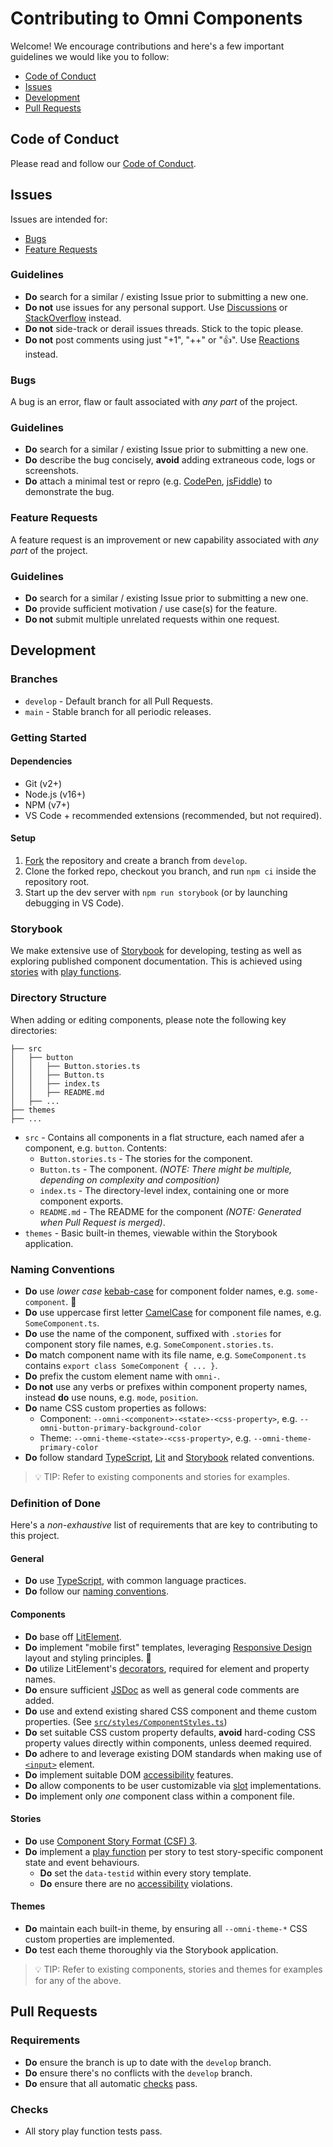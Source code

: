 # Contributing to Omni Components

Welcome! We encourage contributions and here's a few important guidelines we would like you to follow:

* [Code of Conduct](#code-of-conduct)
* [Issues](#issues)
* [Development](#development)
* [Pull Requests](#pull-requests)

## Code of Conduct

Please read and follow our [Code of Conduct](https://github.com/capitec/omni-components/blob/develop/CODE_OF_CONDUCT.md).

## Issues

Issues are intended for:

* [Bugs](#bugs)
* [Feature Requests](#feature-requests)

### Guidelines
* **Do** search for a similar / existing Issue prior to submitting a new one.
* **Do not** use issues for any personal support. Use [Discussions](https://github.com/capitec/omni-components/discussions) or [StackOverflow](https://stackoverflow.com/) instead.
* **Do not** side-track or derail issues threads. Stick to the topic please.
* **Do not** post comments using just "+1", "++" or "👍". Use [Reactions](https://github.blog/2016-03-10-add-reactions-to-pull-requests-issues-and-comments/) instead.

### Bugs

A bug is an error, flaw or fault associated with *any part* of the project.

### Guidelines
* **Do** search for a similar / existing Issue prior to submitting a new one.
* **Do** describe the bug concisely, **avoid** adding extraneous code, logs or screenshots.
* **Do** attach a minimal test or repro (e.g. [CodePen](https://codepen.io/), [jsFiddle](https://jsfiddle.net/)) to demonstrate the bug.

### Feature Requests

A feature request is an improvement or new capability associated with *any part* of the project.

### Guidelines
* **Do** search for a similar / existing Issue prior to submitting a new one.
* **Do** provide sufficient motivation / use case(s) for the feature. 
* **Do not** submit multiple unrelated requests within one request.

## Development

### Branches

* `develop` - Default branch for all Pull Requests.
* `main` - Stable branch for all periodic releases.

### Getting Started

#### Dependencies

* Git (v2+)
* Node.js (v16+)
* NPM (v7+)
* VS Code + recommended extensions (recommended, but not required).

#### Setup

1. [Fork](https://github.com/capitec/omni-components) the repository and create a branch from `develop`.
2. Clone the forked repo, checkout you branch, and run `npm ci` inside the repository root.
3. Start up the dev server with `npm run storybook` (or by launching debugging in VS Code).

### Storybook

We make extensive use of [Storybook](https://storybook.js.org/) for developing, testing as well as exploring published component documentation. This is achieved using [stories](https://storybook.js.org/docs/web-components/writing-stories/introduction) with [play functions](https://storybook.js.org/docs/web-components/writing-stories/play-function).

### Directory Structure

When adding or editing components, please note the following key directories:

```
├── src
│   ├── button
│   │   ├── Button.stories.ts
│   │   ├── Button.ts
│   │   ├── index.ts
│   │   ├── README.md
│   ├── ...
├── themes
├── ...
```

* `src` - Contains all components in a flat structure, each named afer a component, e.g. `button`. Contents:
  * `Button.stories.ts` - The stories for the component.
  * `Button.ts` - The component. *(NOTE: There might be multiple, depending on complexity and composition)*
  * `index.ts` - The directory-level index, containing one or more component exports.
  * `README.md` - The README for the component *(NOTE: Generated when Pull Request is merged)*.
* `themes` - Basic built-in themes, viewable within the Storybook application.

### Naming Conventions

* **Do** use *lower case* [kebab-case](https://en.wikipedia.org/wiki/Letter_case#Kebab_case) for component folder names, e.g. `some-component`. 🍢
* **Do** use uppercase first letter [CamelCase](https://en.wikipedia.org/wiki/Camel_case) for component file names, e.g. `SomeComponent.ts`.
* **Do** use the name of the component, suffixed with `.stories` for component story file names, e.g. `SomeComponent.stories.ts`.
* **Do** match component name with its file name, e.g. `SomeComponent.ts` contains `export class SomeComponent { ... }`.
* **Do** prefix the custom element name with `omni-`.
* **Do not** use any verbs or prefixes within component property names, instead **do** use nouns, e.g. `mode`, `position`.
* **Do** name CSS custom properties as follows: 
  * Component: `--omni-<component>-<state>-<css-property>`, e.g. `--omni-button-primary-background-color`
  * Theme: `--omni-theme-<state>-<css-property>`, e.g. `--omni-theme-primary-color`
* **Do** follow standard [TypeScript](https://www.typescriptlang.org/docs/), [Lit](https://lit.dev/docs/) and [Storybook](https://storybook.js.org/docs/web-components/writing-stories/introduction) related conventions. 

> 💡 TIP: Refer to existing components and stories for examples. 

### Definition of Done
Here's a *non-exhaustive* list of requirements that are key to contributing to this project.

#### General
* **Do** use [TypeScript](https://www.typescriptlang.org/docs/), with common language practices.
* **Do** follow our [naming conventions](#naming-conventions).

#### Components
* **Do** base off [LitElement](https://lit.dev/).
* **Do** implement "mobile first" templates, leveraging [Responsive Design](https://developer.mozilla.org/en-US/docs/Learn/CSS/CSS_layout/Responsive_Design) layout and styling principles. 📱
* **Do** utilize LitElement's [decorators](https://lit.dev/docs/components/decorators/), required for element and property names.
* **Do** ensure sufficient [JSDoc](https://jsdoc.app/) as well as general code comments are added.
* **Do** use and extend existing shared CSS component and theme custom properties. (See [`src/styles/ComponentStyles.ts`](https://github.com/capitec/omni-components/blob/develop/src/styles/ComponentStyles.ts))
* **Do** set suitable CSS custom property defaults, **avoid** hard-coding CSS property values directly within components, unless deemed required.
* **Do** adhere to and leverage existing DOM standards when making use of [`<input>`](https://developer.mozilla.org/en-US/docs/Web/API/HTMLInputElement) element.
* **Do** implement suitable DOM [accessibility](https://developer.mozilla.org/en-US/docs/Web/Accessibility) features.
* **Do** allow components to be user customizable via [slot](https://developer.mozilla.org/en-US/docs/Web/HTML/Element/slot) implementations.
* **Do** implement only *one* component class within a component file.

#### Stories
* **Do** use [Component Story Format (CSF) 3](https://storybook.js.org/blog/component-story-format-3-0/).
* **Do** implement a [play function](https://storybook.js.org/docs/web-components/writing-stories/play-function) per story to test story-specific component state and event behaviours.
  * **Do** set the `data-testid` within every story template.
  * **Do** ensure there are no [accessibility](https://storybook.js.org/docs/web-components/writing-tests/accessibility-testing) violations.

#### Themes
* **Do** maintain each built-in theme, by ensuring all `--omni-theme-*` CSS custom properties are implemented.
* **Do** test each theme thoroughly via the Storybook application.

> 💡 TIP: Refer to existing components, stories and themes for examples for any of the above.

## Pull Requests
### Requirements
* **Do** ensure the branch is up to date with the `develop` branch.
* **Do** ensure there's no conflicts with the `develop` branch.
* **Do** ensure that all automatic [checks](#checks) pass.

### Checks

* All story play function tests pass.
<!--- * All story play function tests has at least 80% code coverage of components. --->
